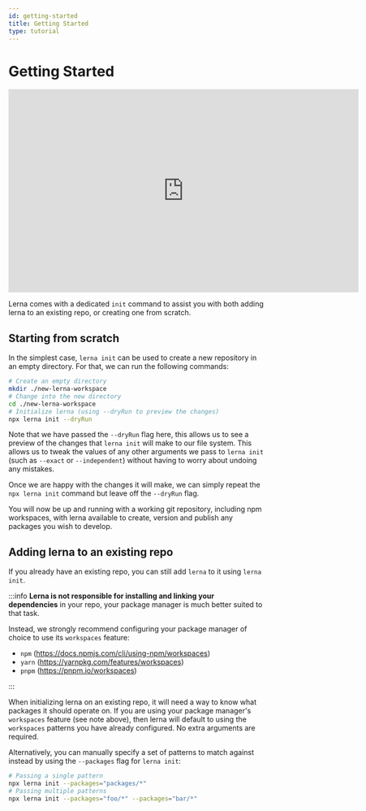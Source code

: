 ```yaml
---
id: getting-started
title: Getting Started
type: tutorial
---
```


# Getting Started

<iframe width="690" height="400" src="https://www.youtube.com/embed/hRe-_GCMfYQ" title="YouTube video player" frameborder="0" allow="accelerometer; autoplay; clipboard-write; encrypted-media; gyroscope; picture-in-picture; fullscreen" allowfullscreen></iframe>

Lerna comes with a dedicated `init` command to assist you with both adding lerna to an existing repo, or creating one from scratch.

## Starting from scratch

In the simplest case, `lerna init` can be used to create a new repository in an empty directory. For that, we can run the following commands:

```bash
# Create an empty directory
mkdir ./new-lerna-workspace
# Change into the new directory
cd ./new-lerna-workspace
# Initialize lerna (using --dryRun to preview the changes)
npx lerna init --dryRun
```

Note that we have passed the `--dryRun` flag here, this allows us to see a preview of the changes that `lerna init` will make to our file system. This allows us to tweak the values of any other arguments we pass to `lerna init` (such as `--exact` or `--independent`) without having to worry about undoing any mistakes.

Once we are happy with the changes it will make, we can simply repeat the `npx lerna init` command but leave off the `--dryRun` flag.

You will now be up and running with a working git repository, including npm workspaces, with lerna available to create, version and publish any packages you wish to develop.

## Adding lerna to an existing repo

If you already have an existing repo, you can still add `lerna` to it using `lerna init`.

:::info
**Lerna is not responsible for installing and linking your dependencies** in your repo, your package manager is much better suited to that task.

Instead, we strongly recommend configuring your package manager of choice to use its `workspaces` feature:

- `npm` (https://docs.npmjs.com/cli/using-npm/workspaces)
- `yarn` (https://yarnpkg.com/features/workspaces)
- `pnpm` (https://pnpm.io/workspaces)

:::

When initializing lerna on an existing repo, it will need a way to know what packages it should operate on. If you are using your package manager's `workspaces` feature (see note above), then lerna will default to using the `workspaces` patterns you have already configured. No extra arguments are required.

Alternatively, you can manually specify a set of patterns to match against instead by using the `--packages` flag for `lerna init`:

```bash
# Passing a single pattern
npx lerna init --packages="packages/*"
# Passing multiple patterns
npx lerna init --packages="foo/*" --packages="bar/*"
```
